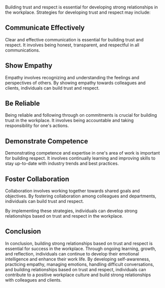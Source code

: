 
Building trust and respect is essential for developing strong relationships in the workplace. Strategies for developing trust and respect may include:

## Communicate Effectively

Clear and effective communication is essential for building trust and respect. It involves being honest, transparent, and respectful in all communications.

## Show Empathy

Empathy involves recognizing and understanding the feelings and perspectives of others. By showing empathy towards colleagues and clients, individuals can build trust and respect.

## Be Reliable

Being reliable and following through on commitments is crucial for building trust in the workplace. It involves being accountable and taking responsibility for one's actions.

## Demonstrate Competence

Demonstrating competence and expertise in one's area of work is important for building respect. It involves continually learning and improving skills to stay up-to-date with industry trends and best practices.

## Foster Collaboration

Collaboration involves working together towards shared goals and objectives. By fostering collaboration among colleagues and departments, individuals can build trust and respect.

By implementing these strategies, individuals can develop strong relationships based on trust and respect in the workplace.

Conclusion
----------

In conclusion, building strong relationships based on trust and respect is essential for success in the workplace. Through ongoing learning, growth, and reflection, individuals can continue to develop their emotional intelligence and enhance their work life. By developing self-awareness, practicing empathy, managing emotions, handling difficult conversations, and building relationships based on trust and respect, individuals can contribute to a positive workplace culture and build strong relationships with colleagues and clients.
